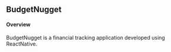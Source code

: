 <h2> BudgetNugget </h2>

<h4>Overview</h4>
<p>BudgetNugget is a financial tracking application developed using ReactNative.